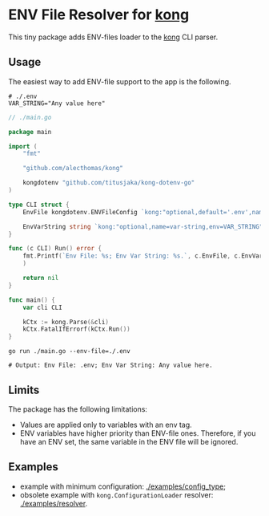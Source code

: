 # ENV File Resolver for [kong](https://github.com/alecthomas/kong)

This tiny package adds ENV-files loader to the [kong](https://github.com/alecthomas/kong) CLI parser.

## Usage

The easiest way to add ENV-file support to the app is the following.

```dotenv
# ./.env
VAR_STRING="Any value here"
```

```go
// ./main.go

package main

import (
	"fmt"

	"github.com/alecthomas/kong"

	kongdotenv "github.com/titusjaka/kong-dotenv-go"
)

type CLI struct {
	EnvFile kongdotenv.ENVFileConfig `kong:"optional,default='.env',name=env-file"`

	EnvVarString string `kong:"optional,name=var-string,env=VAR_STRING"`
}

func (c CLI) Run() error {
	fmt.Printf(`Env File: %s; Env Var String: %s.`, c.EnvFile, c.EnvVarString,
	)

	return nil
}

func main() {
	var cli CLI

	kCtx := kong.Parse(&cli)
	kCtx.FatalIfErrorf(kCtx.Run())
}
```

```shell
go run ./main.go --env-file=./.env

# Output: Env File: .env; Env Var String: Any value here.
```

## Limits

The package has the following limitations:
- Values are applied only to variables with an env tag.
- ENV variables have higher priority than ENV-file ones. Therefore, if you have an ENV set, the same variable in the ENV file will be ignored.

## Examples

- example with minimum configuration: [./examples/config_type](./examples/config_type);
- obsolete example with `kong.ConfigurationLoader` resolver: [./examples/resolver](./examples/resolver).
